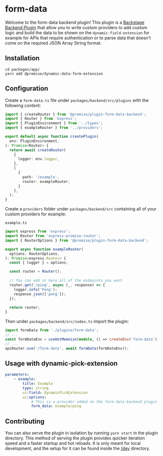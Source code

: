 # form-data

Welcome to the form-data backend plugin! This plugin is a [Backstage Backend Plugin](https://backstage.io/docs/plugins/backend-plugin) that allow you to write custom providers to add custom logic and build the data to be shown on the `dynamic-field-extension` for example for APIs that require authentication or to parse data that doesn't come on the required JSON Array String format.

## Installation

```
cd packages/app/
yarn add @premise/dynamic-data-form-extension
```

## Configuration
Create a `form-data.ts` file under `packages/backend/src/plugins` with the following content:
```ts
import { createRouter } from '@premise/plugin-form-data-backend';
import { Router } from 'express';
import { PluginEnvironment } from '../types';
import { exampleRouter } from '../providers';

export default async function createPlugin(
  env: PluginEnvironment,
): Promise<Router> {
  return await createRouter(
    {
      logger: env.logger,
    },
    [
      {
        path: '/example',
        router: exampleRouter,
      }
    ],
  );
}
```

Create a `providers` folder under `packages/backend/src` containing all of your custom providers for example:

`example.ts`
```ts
import express from 'express';
import Router from 'express-promise-router';
import { RouterOptions } from '@premise/plugin-form-data-backend';

export async function exampleRouter(
  options: RouterOptions,
): Promise<express.Router> {
  const { logger } = options;

  const router = Router();
  
  // You can add in here all of the endpoints you want   
  router.get('/ping', async (_, response) => {
    logger.info('Pong');
    response.json(['pong']);
  });
  
  return router;
}
```

Then under `packages/backend/src/index.ts` import the plugin:
```ts
import formData from './plugins/form-data';
// ...
const formDataEnv = useHotMemoize(module, () => createEnv('form-data'));
// ...
apiRouter.use('/form-data', await formData(formDataEnv));
```

## Usage with dynamic-pick-extension
```yaml
parameters:
    - example:
        title: Example
        type: string
        ui:field: DynamicPickExtension
        ui:options:
            # This is a provider added on the form-data-backend plugin
            form_data: example/ping
```

## Contributing
You can also serve the plugin in isolation by running `yarn start` in the plugin directory.
This method of serving the plugin provides quicker iteration speed and a faster startup and hot reloads.
It is only meant for local development, and the setup for it can be found inside the [/dev](/dev) directory.
